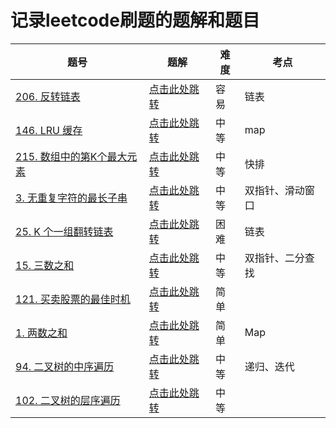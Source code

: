# 记录leetcode刷题的题解和题目

|题号|题解|难度|考点|
|--|--|--|--|
|[206. 反转链表](https://leetcode-cn.com/problems/reverse-linked-list)|<a href="./206/">点击此处跳转</a>|容易|链表|
|[146. LRU 缓存](https://leetcode-cn.com/problems/lru-cache/)|<a href="./146/">点击此处跳转</a>|中等|map|
|[215. 数组中的第K个最大元素](https://leetcode-cn.com/problems/kth-largest-element-in-an-array/)|<a href="./215/">点击此处跳转</a>|中等|快排|
|[3. 无重复字符的最长子串](https://leetcode-cn.com/problems/longest-substring-without-repeating-characters)|<a href="./3/">点击此处跳转</a>|中等|双指针、滑动窗口|
|[25. K 个一组翻转链表](https://leetcode-cn.com/problems/reverse-nodes-in-k-group)|<a href="./25/">点击此处跳转</a>|困难|链表|
|[15. 三数之和](https://leetcode-cn.com/problems/3sum/)|<a href="./15/">点击此处跳转</a>|中等|双指针、二分查找|
|[121. 买卖股票的最佳时机](https://leetcode-cn.com/problems/best-time-to-buy-and-sell-stock/)|<a href="./121/">点击此处跳转</a>|简单||
|[1. 两数之和](https://leetcode-cn.com/problems/two-sum/)|<a href="./1/">点击此处跳转</a>|简单|Map|
|[94. 二叉树的中序遍历](https://leetcode-cn.com/problems/binary-tree-inorder-traversal/)|<a href="./94/">点击此处跳转</a>|中等|递归、迭代|
|[102. 二叉树的层序遍历](https://leetcode-cn.com/problems/binary-tree-level-order-traversal/)|<a href="./102/">点击此处跳转</a>|中等||

